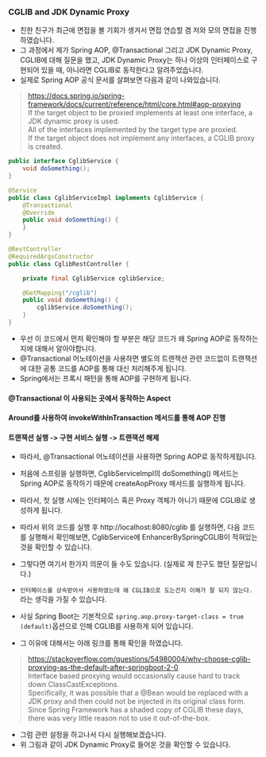 ### CGLIB and JDK Dynamic Proxy

* 친한 친구가 최근에 면접을 볼 기회가 생겨서 면접 연습할 겸 저와 모의 면접을 진행하였습니다.  
* 그 과정에서 제가 Spring AOP, @Transactional 그리고 JDK Dynamic Proxy, CGLIB에 대해 질문을 했고, JDK Dynamic Proxy는 하나 이상의 인터페이스로 구현되어 있을 때, 아니라면 CGLIB로 동작한다고 알려주었습니다.
* 실제로 Spring AOP 공식 문서를 살펴보면 다음과 같이 나와있습니다.
> https://docs.spring.io/spring-framework/docs/current/reference/html/core.html#aop-proxying  
> If the target object to be proxied implements at least one interface, a JDK dynamic proxy is used.  
> All of the interfaces implemented by the target type are proxied.  
> If the target object does not implement any interfaces, a CGLIB proxy is created.  

```java
public interface CglibService {
    void doSomething();
}

@Service
public class CglibServiceImpl implements CglibService {
    @Transactional
    @Override
    public void doSomething() {
    }
}

@RestController
@RequiredArgsConstructor
public class CglibRestController {

    private final CglibService cglibService;

    @GetMapping("/cglib")
    public void doSomething() {
        cglibService.doSomething();
    }
}
```

* 우선 이 코드에서 먼저 확인해야 할 부분은 해당 코드가 왜 Spring AOP로 동작하는지에 대해서 알아야합니다.
* @Transactional 어노테이션을 사용하면 별도의 트랜잭션 관련 코드없이 트랜잭션에 대한 공통 코드를 AOP를 통해 대신 처리해주게 됩니다.
* Spring에서는 프록시 패턴을 통해 AOP를 구현하게 됩니다.

#### @Transactional 이 사용되는 곳에서 동작하는 Aspect

#### Around를 사용하여 invokeWithInTransaction 메서드를 통해 AOP 진행

#### 트랜잭션 실행 -> 구현 서비스 실행 -> 트랜잭션 해제

* 따라서, @Transactional 어노테이션을 사용하면 Spring AOP로 동작하게됩니다.


* 처음에 스프링을 실행하면, CglibServiceImpl의 doSomething() 메서드는 Spring AOP로 동작하기 때문에 createAopProxy 메서드를 실행하게 됩니다.
* 따라서, 첫 실행 시에는 인터페이스 혹은 Proxy 객체가 아니기 때문에 CGLIB로 생성하게 됩니다.

* 따라서 위의 코드를 실행 후 http://localhost:8080/cglib 를 실행하면, 다음 코드를 실행해서 확인해보면, CglibService에 EnhancerBySpringCGLIB이 적혀있는 것을 확인할 수 있습니다.

* 그렇다면 여기서 한가지 의문이 들 수도 있습니다. (실제로 제 친구도 했던 질문입니다.)

* ```인터페이스를 상속받아서 사용하였는데 왜 CGLIB으로 도는건지 이해가 잘 되지 않는다.``` 라는 생각을 가질 수 있습니다.
* 사실 Spring Boot는 기본적으로 `spring.aop.proxy-target-class = true (default)`옵션으로 인해 CGLIB를 사용하게 되어 있습니다.
* 그 이유에 대해서는 아래 링크를 통해 확인을 하였습니다.
> https://stackoverflow.com/questions/54980004/why-choose-cglib-proxying-as-the-default-after-springboot-2-0  
> Interface based proxying would occasionally cause hard to track down ClassCastExceptions.   
> Specifically, it was possible that a @Bean would be replaced with a JDK proxy and then could not be injected in its original class form.  
> Since Spring Framework has a shaded copy of CGLIB these days, there was very little reason not to use it out-of-the-box.

* 그럼 관련 설정을 하고나서 다시 실행해보겠습니다.
* 위 그림과 같이 JDK Dynamic Proxy로 들어온 것을 확인할 수 있습니다.